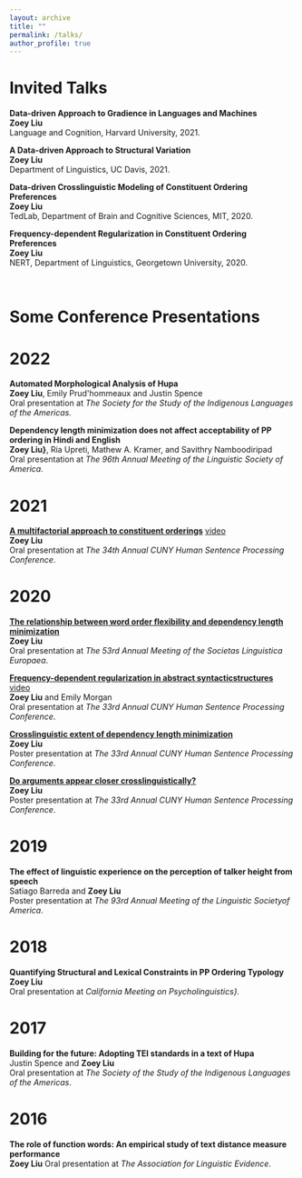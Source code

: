```yaml
---
layout: archive
title: ""
permalink: /talks/
author_profile: true
---
```


Invited Talks
======

<b>Data-driven Approach to Gradience in Languages and Machines</b> <br>
<b>Zoey Liu</b> <br>
Language and Cognition, Harvard University, 2021.

<b>A Data-driven Approach to Structural Variation</b> <br> 
<b>Zoey Liu</b> <br>
Department of Linguistics, UC Davis, 2021.

<b>Data-driven Crosslinguistic Modeling of Constituent Ordering Preferences</b> <br> 
<b>Zoey Liu</b> <br>
TedLab, Department of Brain and Cognitive Sciences, MIT, 2020.

<b>Frequency-dependent Regularization in Constituent Ordering Preferences</b> <br> 
<b>Zoey Liu</b> <br>
NERT, Department of Linguistics, Georgetown University, 2020.

<br>

Some Conference Presentations
======

2022
======

<b>Automated Morphological Analysis of Hupa</b> <br>
<b>Zoey Liu</b>, Emily Prud'hommeaux and Justin Spence <br>
Oral presentation at <i>The Society for the Study of the Indigenous Languages of the Americas.</i>

<b>Dependency length minimization does not affect acceptability of PP ordering in Hindi and English</b> <br>
<b>Zoey Liu}</b>, Ria Upreti, Mathew A. Kramer, and Savithry Namboodiripad <br>
Oral presentation at <i>The 96th Annual Meeting of the Linguistic Society of America.</i>

2021
======

<b>[A multifactorial approach to constituent orderings](https://www.cuny2021.io/wp-content/uploads/2021/02/CUNY_2021_abstract_230.pdf)</b> [video](https://www.youtube.com/watch?v=uUFGrilspbk&t=13s) <br> 
<b>Zoey Liu</b> <br>
Oral presentation at <i>The 34th Annual CUNY Human Sentence Processing Conference</i>. 

2020
======

<b>[The relationship between word order flexibility and dependency length minimization](https://osf.io/6vztu/)</b> <br> 
<b>Zoey Liu</b> <br>
Oral presentation at <i>The 53rd Annual Meeting of the Societas Linguistica Europaea</i>. 

<b>[Frequency-dependent regularization in abstract syntacticstructures](https://osf.io/hykew/) </b> [video](https://osf.io/6ry9g/?show=view) <br> 
<b>Zoey Liu</b> and Emily Morgan <br>
Oral presentation at <i>The 33rd Annual CUNY Human Sentence Processing Conference</i>. 

<b>[Crosslinguistic extent of dependency length minimization](https://osf.io/v9cxu/)</b> <br> 
<b>Zoey Liu</b> <br>
Poster presentation at <i>The 33rd Annual CUNY Human Sentence Processing Conference</i>. 

<b>[Do arguments appear closer crosslinguistically?](https://osf.io/3hyug/)</b> <br> 
<b>Zoey Liu</b> <br>
Poster presentation at <i>The 33rd Annual CUNY Human Sentence Processing Conference</i>. 

2019
======

<b>The  effect  of  linguistic  experience  on  the  perception  of talker height from speech</b> <br> 
Satiago Barreda and <b>Zoey Liu</b> <br>
Poster presentation at <i>The 93rd Annual Meeting of the Linguistic Societyof America</i>. 

2018
======

<b>Quantifying Structural and Lexical Constraints in PP Ordering Typology</b> <br>
<b>Zoey Liu</b> <br>
Oral presentation at <i>California Meeting on Psycholinguistics}.</i>

2017
======

<b>Building for the future: Adopting TEI standards in a text of Hupa</b> <br> 
Justin Spence and <b>Zoey Liu</b> <br>
Oral presentation at <i>The Society of the Study of the Indigenous Languages of the Americas</i>. 

2016
======

<b>The role of function words:  An empirical study of text distance measure performance</b> <br> 
<b>Zoey Liu</b>
Oral presentation at <i>The Association for Linguistic Evidence</i>. 

